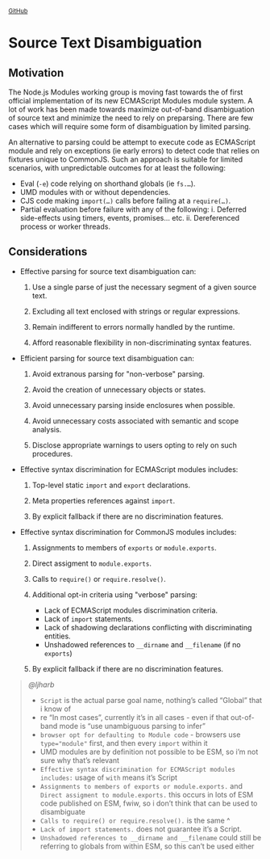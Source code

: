 ﻿<small float-right>
<a href="https://github.com/SMotaal/experimental/blob/master/modules/disambiguation/README.md" target="_blank">GitHub</a>
</small>

# Source Text Disambiguation

<!--

The ECMAScript specifications define two types of source code that can be externally loaded and executed at runtime, Global (script) code and Module code. As of this moment, the vast majority of the modules loaded today fall in the former category, include to a very large degree modules loaded in runtimes that support for ECMAScript modules.

In most cases, runtimes depend on out-of-band conditions to determine the mode used for external code. However, sometimes there is not sufficient out-of-band details from which the mode can be inferred.

For example, in browsers, when statically or dynamically importing particular specifiers without directly binding to entities that it may expose. In such cases, browser opt for defaulting to Module code based on solely on the trigger (ie `import`) of loading the resource as there is no out-of-band means to signal that a particular `text/javascript` resource is of either types.

Other platforms that deal with external code face similar complexities for interoperability between ECMAScript modules and other JavaScript modules formats that must be evaluated as Global code, (wrapped) Function code, or Eval code.

While implementors obviously opt for design decisions that limit these occurrences, it is essential to also appreciate that 100% out-of-band source text disambiguation often comes with trade-offs and those may be of more significant draw-backs to the enduser experience compared to the previously mentioned case for browsers.


## Scope

This work focuses on the disambiguation of source text based on discriminating syntax features for source texts lacking the necessary out-of-band details, using performant parsing approaches for locating the first valid occurrence of a positively discriminating feature, including but not limited to special `pragma` inserted by the authors for making the determination.

-->

## Motivation

The Node.js Modules working group is moving fast towards the of first official implementation of its new ECMAScript Modules module system. A lot of work has been made towards maximize out-of-band disambiguation of source text and minimize the need to rely on preparsing. There are few cases which will require some form of disambiguation by limited parsing.

An alternative to parsing could be attempt to execute code as ECMAScript module and rely on exceptions (ie early errors) to detect code that relies on fixtures unique to CommonJS. Such an approach is suitable for limited scenarios, with unpredictable outcomes for at least the following:

- Eval (`-e`) code relying on shorthand globals (ie `fs.…`).
- UMD modules with or without dependencies.
- CJS code making `import(…)` calls before failing at a `require(…)`.
- Partial evaluation before failure with any of the following:
  i. Deferred side-effects using timers, events, promises... etc.
  ii. Dereferenced process or worker threads.

## Considerations

- Effective parsing for source text disambiguation can:

  1. Use a single parse of just the necessary segment of a given source text.

  2. Excluding all text enclosed with strings or regular expressions.

  3. Remain indifferent to errors normally handled by the runtime.

  4. Afford reasonable flexibility in non-discriminating syntax features.

- Efficient parsing for source text disambiguation can:

  1. Avoid extranous parsing for "non-verbose" parsing.

  2. Avoid the creation of unnecessary objects or states.

  3. Avoid unnecessary parsing inside enclosures when possible.

  4. Avoid unnecessary costs associated with semantic and scope analysis.

  5. Disclose appropriate warnings to users opting to rely on such procedures.

- Effective syntax discrimination for ECMAScript modules includes:

  1. Top-level static `import` and `export` declarations.

  2. Meta properties references against `import`.

  3. By explicit fallback if there are no discrimination features.

- Effective syntax discrimination for CommonJS modules includes:

  1. Assignments to members of `exports` or `module.exports`.

  2. Direct assigment to `module.exports`.

  3. Calls to `require()` or `require.resolve()`.

  4. Additional opt-in criteria using "verbose" parsing:

     - Lack of ECMAScript modules discrimination criteria.
     - Lack of `import` statements.
     - Lack of shadowing declarations conflicting with discriminating entities.
     - Unshadowed references to `__dirname` and `__filename` (if no `exports`)

  5. By explicit fallback if there are no discrimination features.


<blockquote>
<cite>@ljharb</cite>

- `Script` is the actual parse goal name, nothing’s called “Global” that i know of
- re “In most cases”, currently it’s in all cases - even if that out-of-band mode is “use unambiguous parsing to infer”
- `browser opt for defaulting to Module code` - browsers use `type="module"` first, and then every `import` within it
- UMD modules are by definition not possible to be ESM, so i’m not sure why that’s relevant
- `Effective syntax discrimination for ECMAScript modules includes:` usage of `with` means it’s Script
- `Assignments to members of exports or module.exports.` and `Direct assigment to module.exports.` this occurs in lots of ESM code published on ESM, fwiw, so i don’t think that can be used to disambiguate
- `Calls to require() or require.resolve().` is the same ^
- `Lack of import statements.` does not guarantee it’s a Script.
- `Unshadowed references to __dirname and __filename` could still be referring to globals from within ESM, so this can’t be used either

</blockquote>
